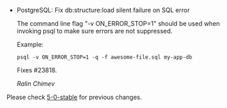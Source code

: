 
*   PostgreSQL: Fix db:structure:load silent failure on SQL error

    The command line flag "-v ON_ERROR_STOP=1" should be used
    when invoking psql to make sure errors are not suppressed.

    Example:

        psql -v ON_ERROR_STOP=1 -q -f awesome-file.sql my-app-db

    Fixes #23818.

    *Ralin Chimev*


Please check [5-0-stable](https://github.com/rails/rails/blob/5-0-stable/activerecord/CHANGELOG.md) for previous changes.
